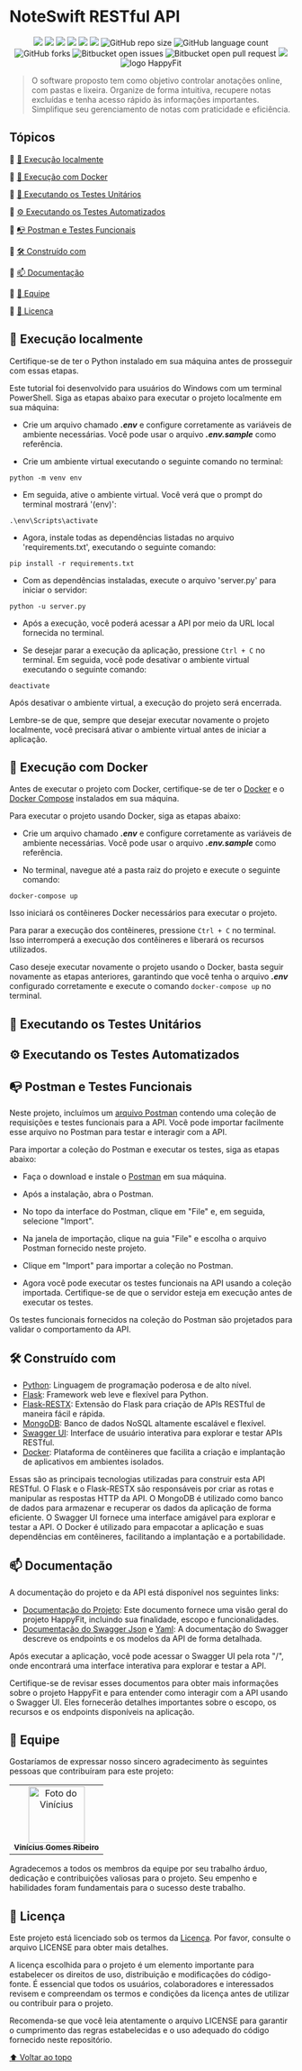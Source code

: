 # NoteSwift RESTful API

<div align="center">
  <img src="https://img.shields.io/static/v1?label=javascript&message=language&color=yellow&style=for-the-badge&logo=javascript"/>
  <img src="https://img.shields.io/static/v1?label=node&message=environment&color=orange&style=for-the-badge&logo=node.js"/>
  <img src="https://img.shields.io/static/v1?label=typescript&message=superset&color=blue&style=for-the-badge&logo=typescript"/>
  <img src="https://img.shields.io/static/v1?label=mongodb&message=database&color=green&style=for-the-badge&logo=mongodb"/>
  <img src="https://img.shields.io/static/v1?label=docker&message=container&color=blue&style=for-the-badge&logo=docker"/>
  <img src="http://img.shields.io/static/v1?label=License&message=MIT&color=green&style=for-the-badge"/>
  <img alt="GitHub repo size" src="https://img.shields.io/github/repo-size/ViniciusGR797/noteswift-api?style=for-the-badge">
  <img alt="GitHub language count" src="https://img.shields.io/github/languages/count/ViniciusGR797/noteswift-api?style=for-the-badge">
  <img alt="GitHub forks" src="https://img.shields.io/github/forks/ViniciusGR797/noteswift-api?style=for-the-badge">
  <img alt="Bitbucket open issues" src="https://img.shields.io/bitbucket/issues/ViniciusGR797/noteswift-api?style=for-the-badge">
  <img alt="Bitbucket open pull request" src="https://img.shields.io/bitbucket/pr-raw/ViniciusGR797/noteswift-api?style=for-the-badge">
  <img src="http://img.shields.io/static/v1?label=STATUS&message=Development&color=GREEN&style=for-the-badge"/>
</div>

<div align="center">
  <img src="https://cdn.discordapp.com/attachments/1089358473483006105/1139671477684277309/logo_NoteSwift.png" alt="logo HappyFit">
</div>

> O software proposto tem como objetivo controlar anotações online, com pastas e lixeira. Organize de forma intuitiva, recupere notas excluídas e tenha acesso rápido às informações importantes. Simplifique seu gerenciamento de notas com praticidade e eficiência.

## Tópicos 

:small_blue_diamond: [🏡 Execução localmente](#-execução-localmente)

:small_blue_diamond: [🐳 Execução com Docker](#-execução-com-docker)

:small_blue_diamond: [📃 Executando os Testes Unitários](#-executando-os-testes-unitários)

:small_blue_diamond: [⚙ Executando os Testes Automatizados](#-executando-os-testes-automatizados)

:small_blue_diamond: [📭 Postman e Testes Funcionais](#-postman-e-testes-funcionais)

:small_blue_diamond: [🛠 Construído com](#-construído-com)

:small_blue_diamond: [📫 Documentação](#-documentação)

:small_blue_diamond: [🤝 Equipe](#-equipe)

:small_blue_diamond: [📄 Licença](#-licença)

## 🏡 Execução localmente

Certifique-se de ter o Python instalado em sua máquina antes de prosseguir com essas etapas.

Este tutorial foi desenvolvido para usuários do Windows com um terminal PowerShell. Siga as etapas abaixo para executar o projeto localmente em sua máquina:

* Crie um arquivo chamado **_.env_** e configure corretamente as variáveis de ambiente necessárias. Você pode usar o arquivo **_.env.sample_** como referência.

* Crie um ambiente virtual executando o seguinte comando no terminal:
```
python -m venv env
```

* Em seguida, ative o ambiente virtual. Você verá que o prompt do terminal mostrará '(env)':
```
.\env\Scripts\activate
```

* Agora, instale todas as dependências listadas no arquivo 'requirements.txt', executando o seguinte comando:
```
pip install -r requirements.txt
```

* Com as dependências instaladas, execute o arquivo 'server.py' para iniciar o servidor:
```
python -u server.py
```

* Após a execução, você poderá acessar a API por meio da URL local fornecida no terminal.

* Se desejar parar a execução da aplicação, pressione `Ctrl + C` no terminal. Em seguida, você pode desativar o ambiente virtual executando o seguinte comando:
```
deactivate
```

Após desativar o ambiente virtual, a execução do projeto será encerrada.

Lembre-se de que, sempre que desejar executar novamente o projeto localmente, você precisará ativar o ambiente virtual antes de iniciar a aplicação.

## 🐳 Execução com Docker

Antes de executar o projeto com Docker, certifique-se de ter o [Docker](https://www.docker.com/get-started) e o [Docker Compose](https://docs.docker.com/compose/install/) instalados em sua máquina. 

Para executar o projeto usando Docker, siga as etapas abaixo:

* Crie um arquivo chamado **_.env_** e configure corretamente as variáveis de ambiente necessárias. Você pode usar o arquivo **_.env.sample_** como referência.

* No terminal, navegue até a pasta raiz do projeto e execute o seguinte comando:
```
docker-compose up
```
Isso iniciará os contêineres Docker necessários para executar o projeto.

Para parar a execução dos contêineres, pressione `Ctrl + C` no terminal. Isso interromperá a execução dos contêineres e liberará os recursos utilizados.

Caso deseje executar novamente o projeto usando o Docker, basta seguir novamente as etapas anteriores, garantindo que você tenha o arquivo **_.env_** configurado corretamente e execute o comando `docker-compose up` no terminal.

## 📃 Executando os Testes Unitários

## ⚙ Executando os Testes Automatizados

## 📭 Postman e Testes Funcionais

Neste projeto, incluímos um [arquivo Postman]() contendo uma coleção de requisições e testes funcionais para a API. Você pode importar facilmente esse arquivo no Postman para testar e interagir com a API.

Para importar a coleção do Postman e executar os testes, siga as etapas abaixo:

* Faça o download e instale o [Postman](https://www.postman.com/downloads/) em sua máquina.

* Após a instalação, abra o Postman.

* No topo da interface do Postman, clique em "File" e, em seguida, selecione "Import".

* Na janela de importação, clique na guia "File" e escolha o arquivo Postman fornecido neste projeto.

* Clique em "Import" para importar a coleção no Postman.

* Agora você pode executar os testes funcionais na API usando a coleção importada. Certifique-se de que o servidor esteja em execução antes de executar os testes.

Os testes funcionais fornecidos na coleção do Postman são projetados para validar o comportamento da API.

## 🛠 Construído com

* [Python](https://www.python.org/): Linguagem de programação poderosa e de alto nível.
* [Flask](https://flask.palletsprojects.com/): Framework web leve e flexível para Python.
* [Flask-RESTX](https://flask-restx.readthedocs.io/): Extensão do Flask para criação de APIs RESTful de maneira fácil e rápida.
* [MongoDB](https://www.mongodb.com/): Banco de dados NoSQL altamente escalável e flexível.
* [Swagger UI](https://swagger.io/tools/swagger-ui/): Interface de usuário interativa para explorar e testar APIs RESTful.
* [Docker](https://www.docker.com/): Plataforma de contêineres que facilita a criação e implantação de aplicativos em ambientes isolados.

Essas são as principais tecnologias utilizadas para construir esta API RESTful. O Flask e o Flask-RESTX são responsáveis por criar as rotas e manipular as respostas HTTP da API. O MongoDB é utilizado como banco de dados para armazenar e recuperar os dados da aplicação de forma eficiente. O Swagger UI fornece uma interface amigável para explorar e testar a API. O Docker é utilizado para empacotar a aplicação e suas dependências em contêineres, facilitando a implantação e a portabilidade.

## 📫 Documentação

A documentação do projeto e da API está disponível nos seguintes links:

- [Documentação do Projeto](https://cdn.discordapp.com/attachments/1089358473483006105/1111483062363111464/ProjectPlan_HappyFit.pdf): Este documento fornece uma visão geral do projeto HappyFit, incluindo sua finalidade, escopo e funcionalidades.
- [Documentação do Swagger Json](https://github.com/ViniciusGR797/noteswift-api/blob/main/src/swagger/swagger.json) e [Yaml](https://github.com/ViniciusGR797/noteswift-api/blob/main/src/swagger/swagger.yaml): A documentação do Swagger descreve os endpoints e os modelos da API de forma detalhada.

Após executar a aplicação, você pode acessar o Swagger UI pela rota "/", onde encontrará uma interface interativa para explorar e testar a API.

Certifique-se de revisar esses documentos para obter mais informações sobre o projeto HappyFit e para entender como interagir com a API usando o Swagger UI. Eles fornecerão detalhes importantes sobre o escopo, os recursos e os endpoints disponíveis na aplicação.

## 🤝 Equipe

Gostaríamos de expressar nosso sincero agradecimento às seguintes pessoas que contribuíram para este projeto:

<table>
  <tr>
    <td align="center">
      <a href="https://github.com/ViniciusGR797">
        <img src="https://avatars.githubusercontent.com/u/106624536?v=4" width="100px;" alt="Foto do Vinícius"/><br>
        <sub>
          <b>Vinícius Gomes Ribeiro</b>
        </sub>
      </a>
    </td>
  </tr>
</table>

Agradecemos a todos os membros da equipe por seu trabalho árduo, dedicação e contribuições valiosas para o projeto. Seu empenho e habilidades foram fundamentais para o sucesso deste trabalho.

## 📝 Licença

Este projeto está licenciado sob os termos da [Licença](LICENSE). Por favor, consulte o arquivo LICENSE para obter mais detalhes.

A licença escolhida para o projeto é um elemento importante para estabelecer os direitos de uso, distribuição e modificações do código-fonte. É essencial que todos os usuários, colaboradores e interessados revisem e compreendam os termos e condições da licença antes de utilizar ou contribuir para o projeto.

Recomenda-se que você leia atentamente o arquivo LICENSE para garantir o cumprimento das regras estabelecidas e o uso adequado do código fornecido neste repositório.

[⬆ Voltar ao topo](#happyfit-restful-api)
